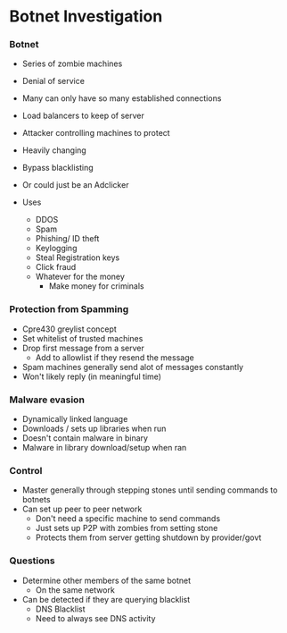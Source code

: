 
# Botnet Investigation

### Botnet
- Series of zombie machines 
- Denial of service
- Many can only have so many established connections
- Load balancers to keep of server
- Attacker controlling machines to protect
- Heavily changing 
- Bypass blacklisting
- Or could just be an Adclicker


- Uses
    - DDOS
    - Spam
    - Phishing/ ID theft
    - Keylogging
    - Steal Registration keys
    - Click fraud
    - Whatever for the money
        - Make money for criminals 


### Protection from Spamming
- Cpre430 greylist concept
- Set whitelist of trusted machines
- Drop first message from a server 
    - Add to allowlist if they resend the message
- Spam machines generally send alot of messages constantly
- Won't likely reply (in meaningful time)


### Malware evasion
- Dynamically linked language
- Downloads / sets up libraries when run
- Doesn't contain malware in binary
- Malware in library download/setup when ran

### Control 
- Master generally through stepping stones until sending commands to botnets
- Can set up peer to peer network 
    - Don't need a specific machine to send commands
    - Just sets up P2P with zombies from setting stone
    - Protects them from server getting shutdown by provider/govt


### Questions
- Determine other members of the same botnet
    - On the same network
- Can be detected if they are querying blacklist
    - DNS Blacklist
    - Need to always see DNS activity



